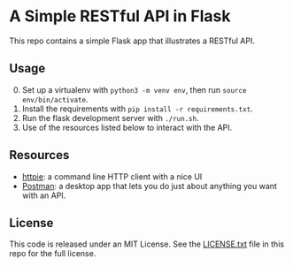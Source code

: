 # A Simple RESTful API in Flask


This repo contains a simple Flask app that illustrates
a RESTful API.


## Usage

0. Set up a virtualenv with `python3 -m venv env`, then run `source env/bin/activate`.
1. Install the requirements with `pip install -r requirements.txt`.
2. Run the flask development server with `./run.sh`.
3. Use of the resources listed below to interact with the API.


## Resources

- [httpie](https://httpie.org/): a command line HTTP client with a nice UI
- [Postman](https://www.getpostman.com/): a desktop app that lets you do just
  about anything you want with an API.


## License

This code is released under an MIT License. See the [LICENSE.txt](LICENSE.txt)
file in this repo for the full license.
